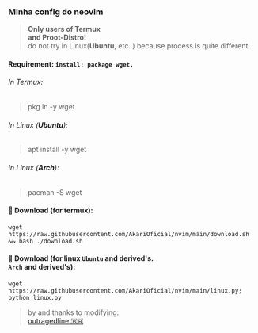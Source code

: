 ### Minha config do neovim 
> **Only users of Termux <br> and Proot-Distro!** <br> do not try in Linux(__Ubuntu__, etc..) because process is quite different.

#### Requirement: ```install: package wget.```

###### In Termux:
>   pkg in -y wget<br>
###### In Linux (**Ubuntu**):
>   apt install -y wget 
###### In Linux (**Arch**):
>   pacman -S wget

#### 🥥 Download (for termux):
    wget https://raw.githubusercontent.com/AkariOficial/nvim/main/download.sh && bash ./download.sh
#### 🦠 Download (for linux ```Ubuntu``` and derived's.</br>```Arch``` and derived's):
    wget https://raw.githubusercontent.com/AkariOficial/nvim/main/linux.py; python linux.py

> by and thanks to modifying:<br>[outragedline 🇧🇷](https://github.com/outragedline/neovim-termux)
